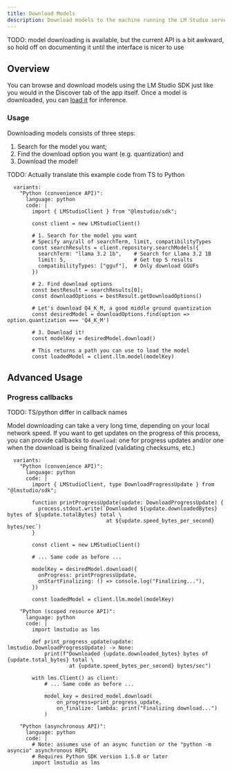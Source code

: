 ```yaml
---
title: Download Models
description: Download models to the machine running the LM Studio server
---
```


TODO: model downloading is available, but the current API is a bit awkward, so hold
      off on documenting it until the interface is nicer to use

## Overview

You can browse and download models using the LM Studio SDK just like you would
in the Discover tab of the app itself. Once a model is downloaded, you can
[load it](/docs/api/sdk/load-and-access-models) for inference.

### Usage

Downloading models consists of three steps:

1. Search for the model you want;
2. Find the download option you want (e.g. quantization) and
3. Download the model!


TODO: Actually translate this example code from TS to Python

```lms_code_snippet
  variants:
    "Python (convenience API)":
      language: python
      code: |
        import { LMStudioClient } from "@lmstudio/sdk";

        const client = new LMStudioClient()

        # 1. Search for the model you want
        # Specify any/all of searchTerm, limit, compatibilityTypes
        const searchResults = client.repository.searchModels({
          searchTerm: "llama 3.2 1b",    # Search for Llama 3.2 1B
          limit: 5,                      # Get top 5 results
          compatibilityTypes: ["gguf"],  # Only download GGUFs
        })

        # 2. Find download options
        const bestResult = searchResults[0];
        const downloadOptions = bestResult.getDownloadOptions()

        # Let's download Q4_K_M, a good middle ground quantization
        const desiredModel = downloadOptions.find(option => option.quantization === 'Q4_K_M')

        # 3. Download it!
        const modelKey = desiredModel.download()

        # This returns a path you can use to load the model
        const loadedModel = client.llm.model(modelKey)
```

## Advanced Usage

### Progress callbacks

TODO: TS/python differ in callback names

Model downloading can take a very long time, depending on your local network speed.
If you want to get updates on the progress of this process, you can provide callbacks to `download`:
one for progress updates and/or one when the download is being finalized
(validating checksums, etc.)

```lms_code_snippet
  variants:
    "Python (convenience API)":
      language: python
      code: |
        import { LMStudioClient, type DownloadProgressUpdate } from "@lmstudio/sdk";

        function printProgressUpdate(update: DownloadProgressUpdate) {
          process.stdout.write(`Downloaded ${update.downloadedBytes} bytes of ${update.totalBytes} total \
                                at ${update.speed_bytes_per_second} bytes/sec`)
        }

        const client = new LMStudioClient()

        # ... Same code as before ...

        modelKey = desiredModel.download({
          onProgress: printProgressUpdate,
          onStartFinalizing: () => console.log("Finalizing..."),
        })

        const loadedModel = client.llm.model(modelKey)

    "Python (scoped resource API)":
      language: python
      code: |
        import lmstudio as lms

        def print_progress_update(update: lmstudio.DownloadProgressUpdate) -> None:
            print(f"Downloaded {update.downloaded_bytes} bytes of {update.total_bytes} total \
                    at {update.speed_bytes_per_second} bytes/sec")

        with lms.Client() as client:
            # ... Same code as before ...

            model_key = desired_model.download(
                on_progress=print_progress_update,
                on_finalize: lambda: print("Finalizing download...")
            )

    "Python (asynchronous API)":
      language: python
      code: |
        # Note: assumes use of an async function or the "python -m asyncio" asynchronous REPL
        # Requires Python SDK version 1.5.0 or later
        import lmstudio as lms

```
